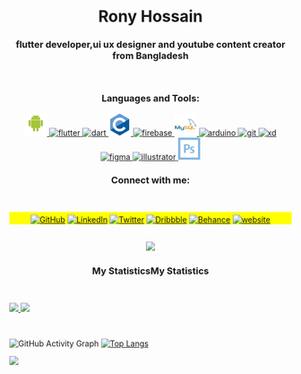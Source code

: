 <h1 align="center">
  <b>Rony Hossain</b>
</h1>


<h3 align="center"> flutter developer,ui ux designer and youtube content creator  from Bangladesh</h3>



<br>

<h3 align="center">Languages and Tools:</h3>
<p align="center"> <a href="https://developer.android.com" target="_blank" rel="noreferrer"> <img src="https://raw.githubusercontent.com/devicons/devicon/master/icons/android/android-original-wordmark.svg" alt="android" width="40" height="40"/> </a> <a href="https://flutter.dev" target="_blank" rel="noreferrer"> <img src="https://www.vectorlogo.zone/logos/flutterio/flutterio-icon.svg" alt="flutter" width="40" height="40"/> </a> <a href="https://dart.dev" target="_blank" rel="noreferrer"> <img src="https://www.vectorlogo.zone/logos/dartlang/dartlang-icon.svg" alt="dart" width="40" height="40"/> </a> <a href="https://www.cprogramming.com/" target="_blank" rel="noreferrer"> <img src="https://raw.githubusercontent.com/devicons/devicon/master/icons/c/c-original.svg" alt="c" width="40" height="40"/> </a> <a href="https://firebase.google.com/" target="_blank" rel="noreferrer"> <img src="https://www.vectorlogo.zone/logos/firebase/firebase-icon.svg" alt="firebase" width="40" height="40"/> </a> <a href="https://www.mysql.com/" target="_blank" rel="noreferrer"> <img src="https://raw.githubusercontent.com/devicons/devicon/master/icons/mysql/mysql-original-wordmark.svg" alt="mysql" width="40" height="40"/> </a> <a href="https://www.arduino.cc/" target="_blank" rel="noreferrer"> <img src="https://cdn.worldvectorlogo.com/logos/arduino-1.svg" alt="arduino" width="40" height="40"/> </a> <a href="https://git-scm.com/" target="_blank" rel="noreferrer"> <img src="https://www.vectorlogo.zone/logos/git-scm/git-scm-icon.svg" alt="git" width="40" height="40"/> </a> <a href="https://www.adobe.com/products/xd.html" target="_blank" rel="noreferrer"> <img src="https://cdn.worldvectorlogo.com/logos/adobe-xd.svg" alt="xd" width="40" height="40"/> </a> <a href="https://www.figma.com/" target="_blank" rel="noreferrer"> <img src="https://www.vectorlogo.zone/logos/figma/figma-icon.svg" alt="figma" width="40" height="40"/> </a> <a href="https://www.adobe.com/in/products/illustrator.html" target="_blank" rel="noreferrer"> <img src="https://www.vectorlogo.zone/logos/adobe_illustrator/adobe_illustrator-icon.svg" alt="illustrator" width="40" height="40"/> </a> <a href="https://www.photoshop.com/en" target="_blank" rel="noreferrer"> <img src="https://raw.githubusercontent.com/devicons/devicon/master/icons/photoshop/photoshop-line.svg" alt="photoshop" width="40" height="40"/> </a> </p> 

<h3 align="center">Connect with me:</h3>
<br>
<p align="center" style="background-color:yellow; padding-top:5px;">
 <a href="https://github.com/Ronyinfu"><img src="https://i.ibb.co/tXhy23t/github.png" alt="GitHub" width='40px' targer="blank"></a>
  <a href="https://www.linkedin.com/in/ronyinfu"><img src="https://i.ibb.co/0YMdFJz/linkedin.png" alt="LinkedIn" width='40px' targer="blank"></a>
 <a href=""><img src="https://i.ibb.co/sJQ1pgn/twitter.png" alt="Twitter" width='40px' targer="blank"></a>
  <a href="https://dribbble.com/ronyinfu"><img src="https://i.ibb.co/9wNQ99t/dribbble.png" alt="Dribbble" width='40px' targer="blank"></a>
  <a href="https://www.behance.net/ronyinfu"><img src="https://i.ibb.co/WxsR6TZ/225097.png" alt="Behance" width='40px' targer="blank"></a>
  <a href=""><img src="https://i.ibb.co/5My5Mft/website.png" alt="website" width='40px' targer="blank"></a>
</p>
<br>
<div align="center">
  <a href="https://www.youtube.com/channel/UCptYFcThdUXzIznWG4jZKxw">
    <img src="https://readme-spotify-tingz.vercel.app/api/now-playing">
  </a>
</div>
<h3 align="center">My StatisticsMy Statistics</h3>
<br/>
<p align="left">
  <a href="https://github.com/ronyinfu/">
  <img width="49.5%" src="https://github-readme-stats.vercel.app/api?username=ronyinfu&show_icons=true&theme=gruvbox&hide_border=true" />
    <img width="49.5%" src="https://github-readme-streak-stats.herokuapp.com/?user=ronyinfu&theme=gruvbox&hide_border=true" />
  </a>
</p>
<br>

![GitHub Activity Graph](https://activity-graph.herokuapp.com/graph?username=ronyinfu)
[![Top Langs](https://github-readme-stats.vercel.app/api/top-langs/?username=ronyinfu)](https://github.com/anuraghazra/github-readme-stats)

<img src="https://komarev.com/ghpvc/?username=ronyinfu">











